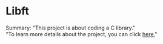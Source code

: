 # Libft
Summary: "This project is about coding a C library."<br>
"To learn more details about the project, you can click <a href="en.subject.pdf">here.</a>"
